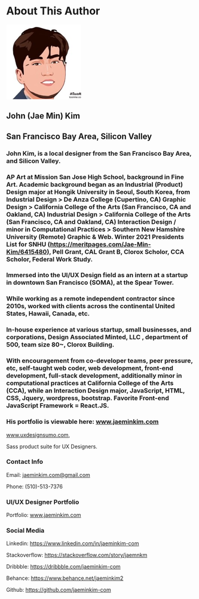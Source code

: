 # About This Author

![Profile](../files/img/profile.jpg)

## John (Jae Min) Kim
## San Francisco Bay Area, Silicon Valley

### John Kim, is a local designer from the San Francisco Bay Area, and Silicon Valley. 

### AP Art at Mission San Jose High School, background in Fine Art. Academic background began as an Industrial (Product) Design major at Hongik University in Seoul, South Korea, from Industrial Design > De Anza College (Cupertino, CA) Graphic Design > California College of the Arts (San Francisco, CA and Oakland, CA) Industrial Design > California College of the Arts (San Francisco, CA and Oakland, CA) Interaction Design / minor in Computational Practices > Southern New Hamshire University (Remote) Graphic & Web. Winter 2021 Presidents List for SNHU (https://meritpages.com/Jae-Min-Kim/6415480), Pell Grant, CAL Grant B, Clorox Scholor, CCA Scholor, Federal Work Study. 

### Immersed into the UI/UX Design field as an intern at a startup in downtown San Francisco (SOMA), at the Spear Tower. 

### While working as a remote independent contractor since 2010s, worked with clients across the continental United States, Hawaii, Canada, etc. 

### In-house experience at various startup, small businesses, and corporations, Design Associated Minted, LLC , department of 500, team size 80~, Clorox Building. 

### With encouragement from co-developer teams, peer pressure, etc, self-taught web coder, web development, front-end development, full-stack development, additionally minor in computational practices at California College of the Arts (CCA), while an Interaction Design major, JavaScript, HTML, CSS, Jquery, wordpress, bootstrap. Favorite Front-end JavaScript Framework = React.JS. 

### His portfolio is viewable here: www.jaeminkim.com

www.uxdesignsumo.com, 

Sass product suite for UX Designers. 

### Contact Info
Email: jaeminkim.com@gmail.com

Phone: (510)-513-7376

### UI/UX Designer Portfolio
Portfolio: www.jaeminkim.com

### Social Media
Linkedin: https://www.linkedin.com/in/jaeminkim-com

Stackoverflow: https://stackoverflow.com/story/jaemnkm

Dribbble: https://dribbble.com/jaeminkim-com

Behance: https://www.behance.net/jaeminkim2

Github: https://github.com/jaeminkim-com